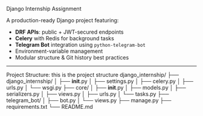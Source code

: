 Django Internship Assignment

A production-ready Django project featuring:

- **DRF APIs**: public + JWT-secured endpoints  
- **Celery** with Redis for background tasks  
- **Telegram Bot** integration using `python-telegram-bot`  
- Environment-variable management  
- Modular structure & Git history best practices  

---

Project Structure:
this is the project structure
django_internship/
├── django_internship/
│   ├── __init__.py
│   ├── settings.py
│   ├── celery.py
│   ├── urls.py
│   └── wsgi.py
├── core/
│   ├── __init__.py
│   ├── models.py
│   ├── serializers.py
│   ├── views.py
│   ├── urls.py
│   └── tasks.py
├── telegram_bot/
│   ├── bot.py
│   └── views.py
├── manage.py
├── requirements.txt
└── README.md


